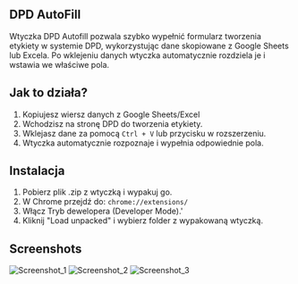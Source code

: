 ## DPD AutoFill
Wtyczka DPD Autofill pozwala szybko wypełnić formularz tworzenia etykiety w systemie DPD, wykorzystując dane skopiowane z Google Sheets lub Excela. 
Po wklejeniu danych wtyczka automatycznie rozdziela je i wstawia we właściwe pola.


## Jak to działa?
1. Kopiujesz wiersz danych z Google Sheets/Excel 
2. Wchodzisz na stronę DPD do tworzenia etykiety.
3. Wklejasz dane za pomocą `Ctrl + V` lub przycisku w rozszerzeniu.
4. Wtyczka automatycznie rozpoznaje i wypełnia odpowiednie pola.

## Instalacja

1. Pobierz plik .zip z wtyczką i wypakuj go.
2. W Chrome przejdź do:
`chrome://extensions/`
3. Włącz Tryb dewelopera (Developer Mode).'
4. Kliknij "Load unpacked" i wybierz folder z wypakowaną wtyczką.

## Screenshots

![Screenshot_1](https://github.com/user-attachments/assets/57ca69d4-8546-49aa-a136-5fab4df605d9)
![Screenshot_2](https://github.com/user-attachments/assets/7f256e20-159e-4353-900f-bfb7603013df)
![Screenshot_3](https://github.com/user-attachments/assets/1ff9006d-58ef-429a-9ec8-81a96de3a5af)
